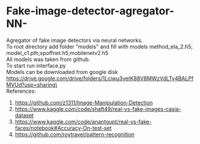 # Fake-image-detector-agregator-NN-
Agregator of fake image detectors via neural networks.\
To root directory add folder "models" and fill with models method_ela_2.h5; model_c1.pth;spoffnet.h5;mobilenetv2.h5\
All models was taken from github.\
To start run interface.py\
Models can be downloaded from google disk https://drive.google.com/drive/folders/1Lciwu3vetK88V8MWzVdLTy4BALPfMVUd?usp=sharing\
\
References:
1) https://github.com/z1311/Image-Manipulation-Detection
2) https://www.kaggle.com/code/shaft49/real-vs-fake-images-casia-dataset
3) https://www.kaggle.com/code/anantgupt/real-vs-fake-faces/notebook#Accuracy-On-test-set
4) https://github.com/roytravel/pattern-recognition
